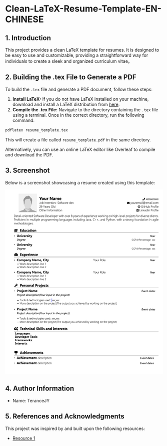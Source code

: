 # Clean-LaTeX-Resume-Template-EN-CHINESE

## 1. Introduction

This project provides a clean LaTeX template for resumes. It is designed to be easy to use and customizable, providing a straightforward way for individuals to create a sleek and organized curriculum vitae。

## 2. Building the .tex File to Generate a PDF

To build the `.tex` file and generate a PDF document, follow these steps:

1. **Install LaTeX:** If you do not have LaTeX installed on your machine, download and install a LaTeX distribution from [here](https://www.latex-project.org/get/).
2. **Compile the .tex File:** Navigate to the directory containing the `.tex` file using a terminal. Once in the correct directory, run the following command:
```bash
pdflatex resume_template.tex
```
This will create a file called `resume_template.pdf` in the same directory.

Alternatively, you can use an online LaTeX editor like Overleaf to compile and download the PDF.

## 3. Screenshot

Below is a screenshot showcasing a resume created using this template:

![Resume Screenshot](resume_template/sample.png)

## 4. Author Information

- Name: TeranceJY


## 5. References and Acknowledgments

This project was inspired by and built upon the following resources:

- [Resource 1](https://www.overleaf.com/latex/templates/nit-raipur-resume-template/qmwbrnftpsmh)

